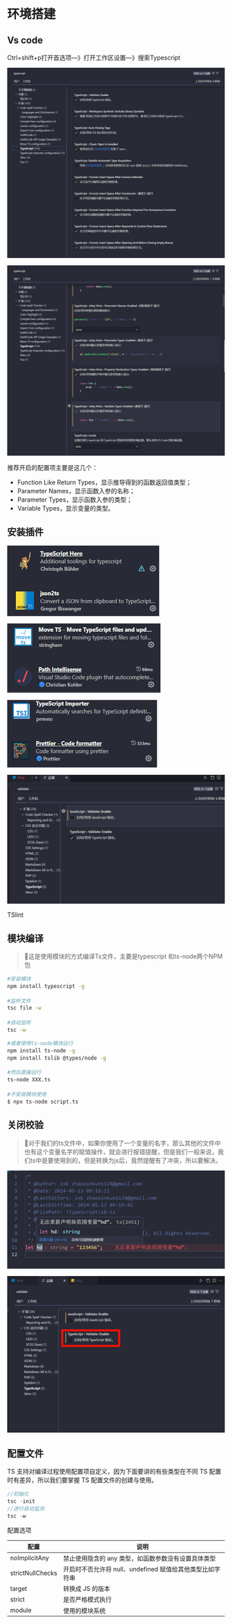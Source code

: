 # 环境搭建

<!-- ## 目录

- [环境搭建](#环境搭建)
  - [目录](#目录)
  - [Vs code](#vs-code)
  - [安装插件](#安装插件)
  - [模块编译](#模块编译)
  - [关闭校验](#关闭校验)
  - [配置文件](#配置文件) -->

## Vs code

Ctrl+shift+p打开首选项—》打开工作区设置—》搜索Typescript

![](image/image_6hWUnguU0v.png)

![](image/image_cAt0vD8Dlh.png)

推荐开启的配置项主要是这几个：

- Function Like Return Types，显示推导得到的函数返回值类型；
- Parameter Names，显示函数入参的名称；
- Parameter Types，显示函数入参的类型；
- Variable Types，显示变量的类型。

## 安装插件

![](image/image_-V_OmG7rUU.png)

![](image/image_F8kzPl2XCM.png)

![](image/image_JsdL894fq1.png)

![](image/image_-Dvcmg14wn.png)

TSlint

## 模块编译

> 📌这是使用模块的方式编译Ts文件，主要是typescript 和ts-node两个NPM包

```bash
#安装模块
npm install typescript -g

#监听文件
tsc file -w

#自动监听
tsc -w

```

```bash
#或者使用ts-node模块运行
npm install ts-node -g
npm install tslib @types/node -g

#然后直接运行
ts-node XXX.ts

#不安装模块使用
$ npx ts-node script.ts
```

## 关闭校验

> 📌对于我们的ts文件中，如果你使用了一个变量的名字，那么其他的文件中也有这个变量名字的赋值操作，就会进行报错提醒，但是我们一般来说，我们ts中是要使用到的，但是转换为js后，竟然提醒有了冲突，所以要解决。

![](image/image_DvQZrmrDwq.png)

![](image/image_tqhHfX1z3j.png)

## 配置文件

TS 支持对编译过程使用配置项自定义，因为下面要讲的有些类型在不同 TS 配置时有差异，所以我们要掌握 TS 配置文件的创建与使用。

```typescript
//初始化
tsc -init
//进行自动监测
tsc -w  
```

配置选项

| 配置               | 说明                                   |
| ---------------- | ------------------------------------ |
| noImplicitAny    | 禁止使用隐含的 any 类型，如函数参数没有设置具体类型         |
| strictNullChecks | 开启时不否允许将 null、undefined 赋值给其他类型比如字符串 |
| target           | 转换成 JS 的版本                           |
| strict           | 是否严格模式执行                             |
| module           | 使用的模块系统                              |
